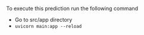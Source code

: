 To execute this prediction run the following command

- Go to src/app directory
- `uvicorn main:app --reload`
